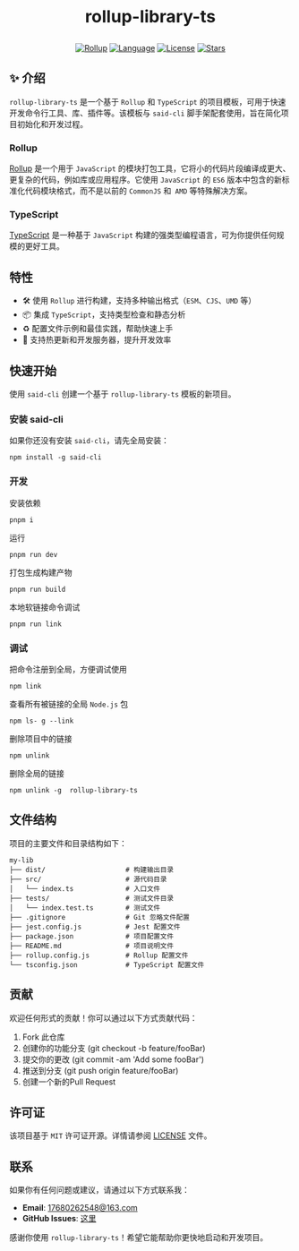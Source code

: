 
<p align="center" style="font-size: 30px; font-weight: bold">rollup-library-ts</p>

<p align="center">
  <a href="https://github.com/SaidBaseTemplate/rollup-library-ts"><img src="https://img.shields.io/badge/Packing-Rollup-FF3333
" alt="Rollup"></a>
  <a href="hhttps://github.com/SaidBaseTemplate/rollup-library-ts"><img src="https://img.shields.io/badge/Language-Typescript-3078C6
" alt="Language"></a>
  <a href="https://github.com/SaidBaseTemplate/rollup-library-ts/blob/master/LICENSE"><img src="https://img.shields.io/github/license/SaidBaseTemplate/rollup-library-ts
" alt="License"></a>
<a href="hhttps://github.com/SaidBaseTemplate/rollup-library-ts"><img src="https://img.shields.io/github/stars/SaidBaseTemplate/rollup-library-ts" alt="Stars"></a>
</p>

## ✨ 介绍
`rollup-library-ts` 是一个基于 `Rollup` 和 `TypeScript` 的项目模板，可用于快速开发命令行工具、库、插件等。该模板与 `said-cli` 脚手架配套使用，旨在简化项目初始化和开发过程。

### Rollup

[Rollup](https://www.rollupjs.com/) 是一个用于 `JavaScript` 的模块打包工具，它将小的代码片段编译成更大、更复杂的代码，例如库或应用程序。它使用 `JavaScript` 的 `ES6` 版本中包含的新标准化代码模块格式，而不是以前的 `CommonJS` 和` AMD` 等特殊解决方案。

### TypeScript

[TypeScript](https://ts.nodejs.cn/) 是一种基于 `JavaScript` 构建的强类型编程语言，可为你提供任何规模的更好工具。

## 特性

- 🛠️ 使用 `Rollup` 进行构建，支持多种输出格式（`ESM`、`CJS`、`UMD` 等）
- 📦 集成 `TypeScript`，支持类型检查和静态分析
- ♻️ 配置文件示例和最佳实践，帮助快速上手
- 🔧 支持热更新和开发服务器，提升开发效率

## 快速开始

使用 `said-cli` 创建一个基于 `rollup-library-ts` 模板的新项目。

### 安装 said-cli

如果你还没有安装 `said-cli`，请先全局安装：

```
npm install -g said-cli
```

### 开发

安装依赖

```shell
pnpm i
```

运行

```shell
pnpm run dev
```

打包生成构建产物

```shell
pnpm run build
```

本地软链接命令调试

```shell
pnpm run link
```

### 调试

把命令注册到全局，方便调试使用

```shell
npm link
```

查看所有被链接的全局 `Node.js` 包

```shell
npm ls- g --link
```

删除项目中的链接

```shell
npm unlink
```

删除全局的链接

```shell
npm unlink -g  rollup-library-ts
```

## 文件结构

项目的主要文件和目录结构如下：

```
my-lib
├── dist/                    # 构建输出目录
├── src/                     # 源代码目录
│   └── index.ts             # 入口文件
├── tests/                   # 测试文件目录
│   └── index.test.ts        # 测试文件
├── .gitignore               # Git 忽略文件配置
├── jest.config.js           # Jest 配置文件
├── package.json             # 项目配置文件
├── README.md                # 项目说明文件
├── rollup.config.js         # Rollup 配置文件
└── tsconfig.json            # TypeScript 配置文件
```

## 贡献

欢迎任何形式的贡献！你可以通过以下方式贡献代码：

1. Fork 此仓库
2. 创建你的功能分支 (git checkout -b feature/fooBar)
3. 提交你的更改 (git commit -am 'Add some fooBar')
4. 推送到分支 (git push origin feature/fooBar)
5. 创建一个新的Pull Request

## 许可证

该项目基于 `MIT` 许可证开源。详情请参阅 [LICENSE](https://github.com/SaidBaseTemplate/rollup-library-ts/blob/main/LICENSE) 文件。

## 联系

如果你有任何问题或建议，请通过以下方式联系我：

- **Email**: 17680262548@163.com
- **GitHub Issues**: [这里](https://github.com/SaidBaseTemplate/rollup-library-ts/issues)



感谢你使用 `rollup-library-ts`！希望它能帮助你更快地启动和开发项目。
